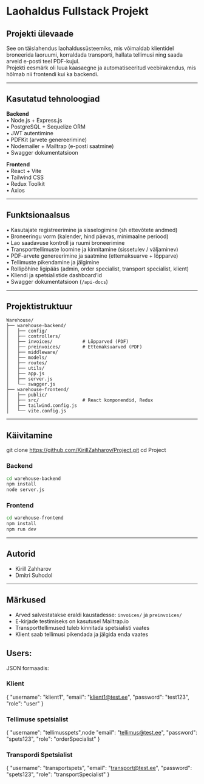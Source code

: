 # Laohaldus Fullstack Projekt

## Projekti ülevaade

See on täislahendus laohaldussüsteemiks, mis võimaldab klientidel broneerida laoruumi, korraldada transporti, hallata tellimusi ning saada arveid e-posti teel PDF-kujul.  
Projekti eesmärk oli luua kaasaegne ja automatiseeritud veebirakendus, mis hõlmab nii frontendi kui ka backendi.

---

## Kasutatud tehnoloogiad

**Backend**  
• Node.js + Express.js  
• PostgreSQL + Sequelize ORM  
• JWT autentimine  
• PDFKit (arvete genereerimine)  
• Nodemailer + Mailtrap (e-posti saatmine)  
• Swagger dokumentatsioon  

**Frontend**  
• React + Vite  
• Tailwind CSS  
• Redux Toolkit  
• Axios

---

## Funktsionaalsus

• Kasutajate registreerimine ja sisselogimine (sh ettevõtete andmed)  
• Broneeringu vorm (kalender, hind päevas, minimaalne periood)  
• Lao saadavuse kontroll ja ruumi broneerimine  
• Transporttellimuste loomine ja kinnitamine (sissetulev / väljaminev)  
• PDF-arvete genereerimine ja saatmine (ettemaksuarve + lõpparve)  
• Tellimuste pikendamine ja jälgimine  
• Rollipõhine ligipääs (admin, order specialist, transport specialist, klient)  
• Kliendi ja spetsialistide dashboard’id  
• Swagger dokumentatsioon (`/api-docs`)

---

## Projektistruktuur

```
Warehouse/
├── warehouse-backend/
│   ├── config/
│   ├── controllers/
│   ├── invoices/           # Lõpparved (PDF)
│   ├── preinvoices/        # Ettemaksuarved (PDF)
│   ├── middleware/
│   ├── models/
│   ├── routes/
│   ├── utils/
│   ├── app.js
│   ├── server.js
│   └── swagger.js
├── warehouse-frontend/
│   ├── public/
│   ├── src/                # React komponendid, Redux
│   ├── tailwind.config.js
│   └── vite.config.js
```

---

## Käivitamine
git clone https://github.com/KirillZahharov/Project.git
cd Project

### Backend

```bash
cd warehouse-backend
npm install
node server.js
```

### Frontend

```bash
cd warehouse-frontend
npm install
npm run dev
```

---

## Autorid

- Kirill Zahharov  
- Dmitri Suhodol

---

## Märkused

- Arved salvestatakse eraldi kaustadesse: `invoices/` ja `preinvoices/`
- E-kirjade testimiseks on kasutusel Mailtrap.io
- Transporttellimused tuleb kinnitada spetsialisti vaates
- Klient saab tellimusi pikendada ja jälgida enda vaates


## Users:
JSON formaadis:
### Klient
{
  "username": "klient1",
  "email": "klient1@test.ee",
  "password": "test123",
  "role": "user"
}

### Tellimuse spetsialist
{
  "username": "tellimusspets",node
  "email": "tellimus@test.ee",
  "password": "spets123",
  "role": "orderSpecialist"
}

### Transpordi Spetsialist
{
  "username": "transportspets",
  "email": "transport@test.ee",
  "password": "spets123",
  "role": "transportSpecialist"
}

